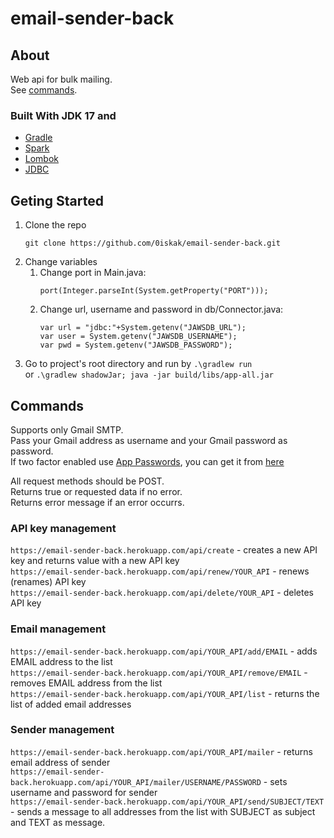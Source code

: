 # email-sender-back
## About
Web api for bulk mailing. \
See [commands](#commands).
### Built With JDK 17 and
* [Gradle](https://gradle.org/)
* [Spark](https://sparkjava.com/)
* [Lombok](https://projectlombok.org/)
* [JDBC](https://dev.mysql.com/downloads/connector/j/)
## Geting Started
1. Clone the repo 
    ```
    git clone https://github.com/0iskak/email-sender-back.git
    ```
2. Change variables
    1.  Change port in Main.java:
        ```
        port(Integer.parseInt(System.getProperty("PORT")));
        ```
    2. Change url, username and password in db/Connector.java:
        ```
        var url = "jdbc:"+System.getenv("JAWSDB_URL");
        var user = System.getenv("JAWSDB_USERNAME");
        var pwd = System.getenv("JAWSDB_PASSWORD");
        ```
3. Go to project's root directory and run by `.\gradlew run` \
or `.\gradlew shadowJar; java -jar build/libs/app-all.jar`
## Commands
Supports only Gmail SMTP. \
Pass your Gmail address as username and your Gmail password as password. \
If two factor enabled use [App Passwords](https://support.google.com/accounts/answer/185833), you can get it from [here](https://myaccount.google.com/apppasswords) 

All request methods should be POST. \
Returns true or requested data if no error. \
Returns error message if an error occurrs.
### API key management
`https://email-sender-back.herokuapp.com/api/create` - creates a new API key and returns value with a new API key \
`https://email-sender-back.herokuapp.com/api/renew/YOUR_API` - renews (renames) API key \
`https://email-sender-back.herokuapp.com/api/delete/YOUR_API` - deletes API key
### Email management
`https://email-sender-back.herokuapp.com/api/YOUR_API/add/EMAIL` - adds EMAIL address to the list \
`https://email-sender-back.herokuapp.com/api/YOUR_API/remove/EMAIL` - removes EMAIL address from the list \
`https://email-sender-back.herokuapp.com/api/YOUR_API/list` - returns the list of added email addresses
### Sender management
`https://email-sender-back.herokuapp.com/api/YOUR_API/mailer` - returns email address of sender \
`https://email-sender-back.herokuapp.com/api/YOUR_API/mailer/USERNAME/PASSWORD` - sets username and password for sender \
`https://email-sender-back.herokuapp.com/api/YOUR_API/send/SUBJECT/TEXT` - sends a message to all addresses from the list with SUBJECT as subject and TEXT as message.
